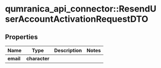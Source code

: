 # qumranica_api_connector::ResendUserAccountActivationRequestDTO

## Properties
Name | Type | Description | Notes
------------ | ------------- | ------------- | -------------
**email** | **character** |  | 


